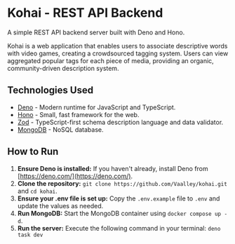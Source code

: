 # Kohai - REST API Backend

A simple REST API backend server built with Deno and Hono.

Kohai is a web application that enables users to associate descriptive words with video games, creating a crowdsourced tagging system. Users can view aggregated
popular tags for each piece of media, providing an organic, community-driven description system.

## Technologies Used

- [Deno](https://deno.com/) - Modern runtime for JavaScript and TypeScript.
- [Hono](https://hono.dev/) - Small, fast framework for the web.
- [Zod](https://zod.dev/) - TypeScript-first schema description language and data validator.
- [MongoDB](https://www.mongodb.com/) - NoSQL database.

## How to Run

1. **Ensure Deno is installed:** If you haven't already, install Deno from [https://deno.com/](https://deno.com/).
2. **Clone the repository:** `git clone https://github.com/Vaalley/kohai.git` and `cd kohai`.
3. **Ensure your .env file is set up:** Copy the `.env.example` file to `.env` and update the values as needed.
4. **Run MongoDB:** Start the MongoDB container using `docker compose up -d`.
5. **Run the server:** Execute the following command in your terminal: `deno task dev`
